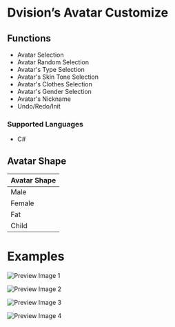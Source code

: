 
# Dvision’s Avatar Customize

## Functions

- Avatar Selection
- Avatar Random Selection
- Avatar's Type Selection
- Avatar's Skin Tone Selection
- Avatar's Clothes Selection
- Avatar's Gender Selection
- Avatar's Nickname
- Undo/Redo/Init

### Supported Languages

- C#


## Avatar Shape

| Avatar Shape       |
|--------------------|
| Male               |
| Female             | 
| Fat                |
| Child              | 
 

# Examples

![Preview Image 1](https://user-images.githubusercontent.com/85860484/122520485-9cb3fd00-d04e-11eb-98d3-f6db10d9e480.jpg)

![Preview Image 2](https://user-images.githubusercontent.com/85860484/122520517-a76e9200-d04e-11eb-9fb7-b092d0acedc4.jpg)

![Preview Image 3](https://user-images.githubusercontent.com/85860484/122520533-accbdc80-d04e-11eb-826d-f19d190af216.jpg)

![Preview Image 4](https://user-images.githubusercontent.com/85860484/122520551-b2292700-d04e-11eb-888c-95b4486ce2b9.jpg)
 
